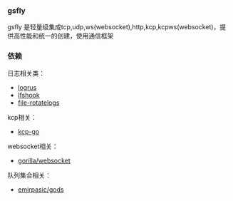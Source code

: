 ### gsfly
gsfly 是轻量级集成tcp,udp,ws(websocket),http,kcp,kcpws(websocket)，提供高性能和统一的创建，使用通信框架


### 依赖
日志相关类：
- [logrus](https://github.com/sirupsen/logrus)
- [lfshook](https://github.com/rifflock/lfshook)
- [file-rotatelogs](https://github.com/lestrrat-go/file-rotatelogs)

kcp相关：
- [kcp-go](https://github.com/xtaci/kcp-go)

websocket相关：
- [gorilla/websocket](https://github.com/gorilla/websocket)

队列集合相关：
- [emirpasic/gods](https://github.com/emirpasic/gods.git)

